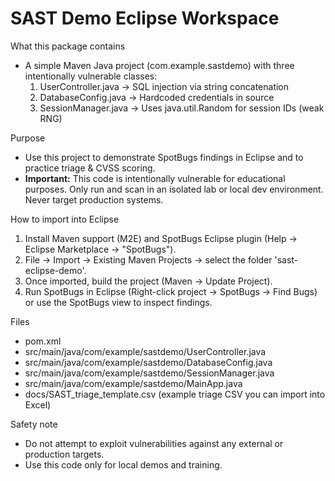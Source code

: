 
SAST Demo Eclipse Workspace
===========================

What this package contains
- A simple Maven Java project (com.example.sastdemo) with three intentionally vulnerable classes:
  1. UserController.java         -> SQL injection via string concatenation
  2. DatabaseConfig.java        -> Hardcoded credentials in source
  3. SessionManager.java        -> Uses java.util.Random for session IDs (weak RNG)

Purpose
- Use this project to demonstrate SpotBugs findings in Eclipse and to practice triage & CVSS scoring.
- **Important:** This code is intentionally vulnerable for educational purposes. Only run and scan in an isolated lab or local dev environment. Never target production systems.

How to import into Eclipse
1. Install Maven support (M2E) and SpotBugs Eclipse plugin (Help → Eclipse Marketplace → "SpotBugs").
2. File → Import → Existing Maven Projects → select the folder 'sast-eclipse-demo'.
3. Once imported, build the project (Maven → Update Project).
4. Run SpotBugs in Eclipse (Right-click project → SpotBugs → Find Bugs) or use the SpotBugs view to inspect findings.

Files
- pom.xml
- src/main/java/com/example/sastdemo/UserController.java
- src/main/java/com/example/sastdemo/DatabaseConfig.java
- src/main/java/com/example/sastdemo/SessionManager.java
- src/main/java/com/example/sastdemo/MainApp.java
- docs/SAST_triage_template.csv  (example triage CSV you can import into Excel)

Safety note
- Do not attempt to exploit vulnerabilities against any external or production targets.
- Use this code only for local demos and training.
